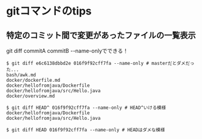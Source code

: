 # gitコマンドのtips
## 特定のコミット間で変更があったファイルの一覧表示
git diff commitA commitB --name-onlyでできる！
```
$ git diff e6c6138dbbd2e 016f9f92cff7fa --name-only # masterだとダメだった...
bash/awk.md
docker/dockerfile.md
docker/hellofromjava/Dockerfile
docker/hellofromjava/src/Hello.java
docker/overview.md

$ git diff HEAD^ 016f9f92cff7fa --name-only # HEAD^いける模様
docker/hellofromjava/Dockerfile
docker/hellofromjava/src/Hello.java

$ git diff HEAD 016f9f92cff7fa --name-only # HEADはダメな模様
```
